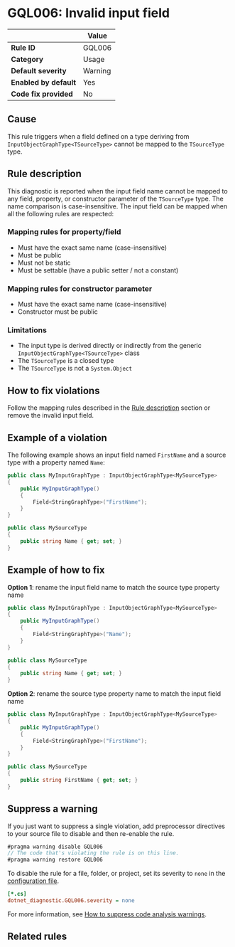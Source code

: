 # GQL006: Invalid input field

|                        | Value   |
| ---------------------- | ------- |
| **Rule ID**            | GQL006  |
| **Category**           | Usage   |
| **Default severity**   | Warning |
| **Enabled by default** | Yes     |
| **Code fix provided**  | No      |

## Cause

This rule triggers when a field defined on a type deriving from `InputObjectGraphType<TSourceType>` cannot be mapped to the `TSourceType` type.

## Rule description

This diagnostic is reported when the input field name cannot be mapped to any field, property, or constructor parameter of the `TSourceType` type. The name comparison is case-insensitive. The input field can be mapped when all the following rules are respected:

### Mapping rules for property/field

- Must have the exact same name (case-insensitive)
- Must be public
- Must not be static
- Must be settable (have a public setter / not a constant)

### Mapping rules for constructor parameter

- Must have the exact same name (case-insensitive)
- Constructor must be public

### Limitations

- The input type is derived directly or indirectly from the generic `InputObjectGraphType<TSourceType>` class
- The `TSourceType` is a closed type
- The `TSourceType` is not a `System.Object`

## How to fix violations

Follow the mapping rules described in the [Rule description](#rule-description) section or remove the invalid input field.

## Example of a violation

The following example shows an input field named `FirstName` and a source type with a property named `Name`:

```c#
public class MyInputGraphType : InputObjectGraphType<MySourceType>
{
    public MyInputGraphType()
    {
        Field<StringGraphType>("FirstName");
    }
}

public class MySourceType
{
    public string Name { get; set; }
}
```

## Example of how to fix

**Option 1**: rename the input field name to match the source type property name

```c#
public class MyInputGraphType : InputObjectGraphType<MySourceType>
{
    public MyInputGraphType()
    {
        Field<StringGraphType>("Name");
    }
}

public class MySourceType
{
    public string Name { get; set; }
}
```

**Option 2**: rename the source type property name to match the input field name

```c#
public class MyInputGraphType : InputObjectGraphType<MySourceType>
{
    public MyInputGraphType()
    {
        Field<StringGraphType>("FirstName");
    }
}

public class MySourceType
{
    public string FirstName { get; set; }
}
```

## Suppress a warning

If you just want to suppress a single violation, add preprocessor directives to your source file to disable and then re-enable the rule.

```csharp
#pragma warning disable GQL006
// The code that's violating the rule is on this line.
#pragma warning restore GQL006
```

To disable the rule for a file, folder, or project, set its severity to `none` in the [configuration file](https://learn.microsoft.com/en-us/dotnet/fundamentals/code-analysis/configuration-files).

```ini
[*.cs]
dotnet_diagnostic.GQL006.severity = none
```

For more information, see [How to suppress code analysis warnings](https://learn.microsoft.com/en-us/dotnet/fundamentals/code-analysis/suppress-warnings).

## Related rules

